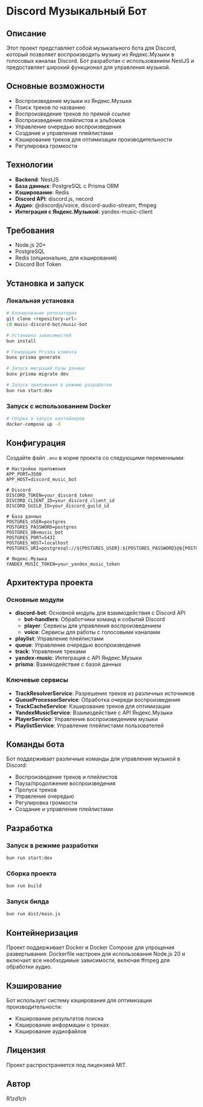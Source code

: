 # Discord Музыкальный Бот

## Описание

Этот проект представляет собой музыкального бота для Discord, который позволяет воспроизводить музыку из Яндекс.Музыки в голосовых каналах Discord. Бот разработан с использованием NestJS и предоставляет широкий функционал для управления музыкой.

## Основные возможности

- Воспроизведение музыки из Яндекс.Музыки
- Поиск треков по названию
- Воспроизведение треков по прямой ссылке
- Воспроизведение плейлистов и альбомов
- Управление очередью воспроизведения
- Создание и управление плейлистами
- Кэширование треков для оптимизации производительности
- Регулировка громкости

## Технологии

- **Backend**: NestJS
- **База данных**: PostgreSQL с Prisma ORM
- **Кэширование**: Redis
- **Discord API**: discord.js, necord
- **Аудио**: @discordjs/voice, discord-audio-stream, ffmpeg
- **Интеграция с Яндекс.Музыкой**: yandex-music-client

## Требования

- Node.js 20+
- PostgreSQL
- Redis (опционально, для кэширования)
- Discord Bot Token

## Установка и запуск

### Локальная установка

```bash
# Клонирование репозитория
git clone <repository-url>
cd music-discord-bot/music-bot

# Установка зависимостей
bun install

# Генерация Prisma клиента
bunx prisma generate

# Запуск миграций базы данных
bunx prisma migrate dev

# Запуск приложения в режиме разработки
bun run start:dev
```

### Запуск с использованием Docker

```bash
# Сборка и запуск контейнеров
docker-compose up -d
```

## Конфигурация

Создайте файл `.env` в корне проекта со следующими переменными:

```
# Настройки приложения
APP_PORT=3500
APP_HOST=discord_music_bot

# Discord
DISCORD_TOKEN=your_discord_token
DISCORD_CLIENT_ID=your_discord_client_id
DISCORD_GUILD_ID=your_discord_guild_id

# База данных
POSTGRES_USER=postgres
POSTGRES_PASSWORD=postgres
POSTGRES_DB=music_bot
POSTGRES_PORT=5432
POSTGRES_HOST=localhost
POSTGRES_URI=postgresql://${POSTGRES_USER}:${POSTGRES_PASSWORD}@${POSTGRES_HOST}:${POSTGRES_PORT}/${POSTGRES_DB}

# Яндекс.Музыка
YANDEX_MUSIC_TOKEN=your_yandex_music_token
```

## Архитектура проекта

### Основные модули

- **discord-bot**: Основной модуль для взаимодействия с Discord API
  - **bot-handlers**: Обработчики команд и событий Discord
  - **player**: Сервисы для управления воспроизведением
  - **voice**: Сервисы для работы с голосовыми каналами
- **playlist**: Управление плейлистами
- **queue**: Управление очередью воспроизведения
- **track**: Управление треками
- **yandex-music**: Интеграция с API Яндекс.Музыки
- **prisma**: Взаимодействие с базой данных

### Ключевые сервисы

- **TrackResolverService**: Разрешение треков из различных источников
- **QueueProcessorService**: Обработка очереди воспроизведения
- **TrackCacheService**: Кэширование треков для оптимизации
- **YandexMusicService**: Взаимодействие с API Яндекс.Музыки
- **PlayerService**: Управление воспроизведением музыки
- **PlaylistService**: Управление плейлистами пользователей

## Команды бота

Бот поддерживает различные команды для управления музыкой в Discord:

- Воспроизведение треков и плейлистов
- Пауза/продолжение воспроизведения
- Пропуск треков
- Управление очередью
- Регулировка громкости
- Создание и управление плейлистами

## Разработка

### Запуск в режиме разработки

```bash
bun run start:dev
```

### Сборка проекта

```bash
bun run build
```

### Запуск билда

```bash
bun run dist/main.js
```

## Контейнеризация

Проект поддерживает Docker и Docker Compose для упрощения развертывания. Dockerfile настроен для использования Node.js 20 и включает все необходимые зависимости, включая ffmpeg для обработки аудио.

## Кэширование

Бот использует систему кэширования для оптимизации производительности:

- Кэширование результатов поиска
- Кэширование информации о треках
- Кэширование аудиофайлов

## Лицензия

Проект распространяется под лицензией MIT.

## Автор

R1zd1ch
